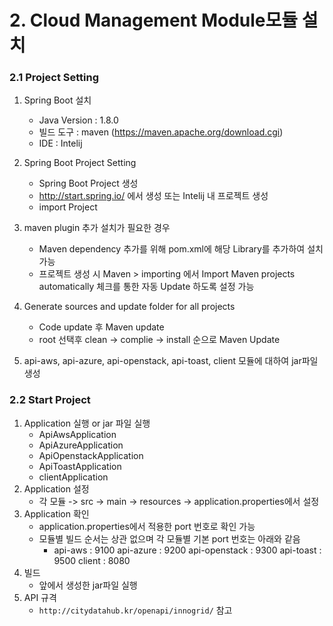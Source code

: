 # 2. Cloud Management Module모듈 설치

### 2.1 Project Setting

1. Spring Boot 설치
   + Java Version : 1.8.0
   + 빌드 도구 : maven (https://maven.apache.org/download.cgi)
   + IDE : Intelij
2. Spring Boot Project Setting
   + Spring Boot Project 생성
   + http://start.spring.io/ 에서 생성 또는 Intelij 내 프로젝트 생성
   + import Project

3. maven plugin 추가 설치가 필요한 경우
   + Maven dependency 추가를 위해 pom.xml에 해당 Library를 추가하여 설치 가능
   + 프로젝트 생성 시 Maven > importing 에서 Import Maven projects automatically 체크를 통한 자동 Update 하도록 설정 가능

4. Generate sources and update folder for all projects
   + Code update 후 Maven update
   + root 선택후 clean -> complie -> install 순으로 Maven Update 
5. api-aws, api-azure, api-openstack, api-toast, client 모듈에 대하여 jar파일 생성



### 2.2 Start Project

1. Application 실행 or jar 파일 실행
   + ApiAwsApplication
   + ApiAzureApplication
   + ApiOpenstackApplication
   + ApiToastApplication
   + clientApplication
2. Application 설정
   + 각 모듈 -> src -> main -> resources -> application.properties에서 설정
3. Application 확인
   + application.properties에서 적용한 port 번호로 확인 가능
   + 모듈별 빌드 순서는 상관 없으며 각 모듈별 기본 port 번호는 아래와 같음
     + api-aws : 9100
       api-azure : 9200
       api-openstack : 9300
       api-toast : 9500
       client : 8080
4. 빌드
   + 앞에서 생성한 jar파일 실행
5. API 규격
   + `http://citydatahub.kr/openapi/innogrid/` 참고

